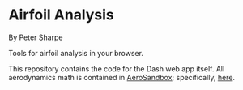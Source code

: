 # Airfoil Analysis

By Peter Sharpe

Tools for airfoil analysis in your browser.

This repository contains the code for the Dash web app itself. All aerodynamics math is contained in [AeroSandbox](https://github.com/peterdsharpe/AeroSandbox); specifically, [here](https://github.com/peterdsharpe/AeroSandbox/blob/master/aerosandbox/aerodynamics/aero_2D/airfoil_inviscid.py).

